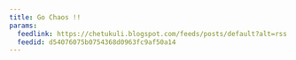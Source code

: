 ```yaml
---
title: Go Chaos !!
params:
  feedlink: https://chetukuli.blogspot.com/feeds/posts/default?alt=rss
  feedid: d54076075b0754368d0963fc9af50a14
---
```

